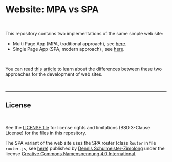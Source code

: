 # Website: MPA vs SPA #

<br>

This repository contains two implementations of the same simple web site:

* Multi  Page App (MPA, traditional approach), see [here](https://mdecker-mobilecomputing.github.io/HTML_MPA-vs-SPA/MPA/index.html).
* Single Page App (SPA, modern approach)     , see [here](https://mdecker-mobilecomputing.github.io/HTML_MPA-vs-SPA/SPA/index.html).

<br>

You can read [this article](https://www.codingninjas.com/studio/library/single-page-apps-vs-multi-page-apps) to learn about the differences between these two approaches for the development of web sites.

<br>

----

## License ##

<br>

See the [LICENSE file](LICENSE.md) for license rights and limitations (BSD 3-Clause License)
for the files in this repository.

The SPA variant of the web site uses the SPA router (class `Router` in file `router.js`,
see [here](https://github.com/DennisSchulmeister/dhbwka-wwi-webprog-quellcodes/blob/5accf90fb94319568a85d764fe94327a4bec599c/3%20JavaScript/Aufgaben/SPA-Router/Aufgabe/router.js#L3))
published by [Dennis Schulmeister-Zimolong](https://github.com/DennisSchulmeister) under the license
[Creative Commons Namensnennung 4.0 International](https://creativecommons.org/licenses/by/4.0/).

<br>
